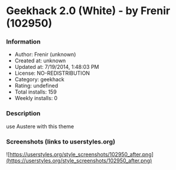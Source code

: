 # Geekhack 2.0 (White) - by Frenir (102950)

### Information
- Author: Frenir (unknown)
- Created at: unknown
- Updated at: 7/19/2014, 1:48:03 PM
- License: NO-REDISTRIBUTION
- Category: geekhack
- Rating: undefined
- Total installs: 159
- Weekly installs: 0


### Description
use Austere with this theme


### Screenshots (links to userstyles.org)
![https://userstyles.org/style_screenshots/102950_after.png](https://userstyles.org/style_screenshots/102950_after.png)



